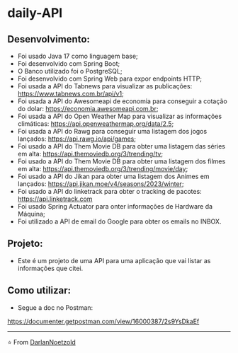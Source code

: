 # daily-API

## Desenvolvimento:
* Foi usado Java 17 como linguagem base;
* Foi desenvolvido com Spring Boot;
* O Banco utilizado foi o PostgreSQL;
* Foi desenvolvido com Spring Web para expor endpoints HTTP;
* Foi usada a API do Tabnews para visualizar as publicações: https://www.tabnews.com.br/api/v1;
* Foi usada a API do Awesomeapi de economia para conseguir a cotação do dolar: https://economia.awesomeapi.com.br;
* Foi usada a API do Open Weather Map para visualizar as informações climáticas: https://api.openweathermap.org/data/2.5;
* Foi usada a API do Rawg para conseguir uma listagem dos jogos lançados: https://api.rawg.io/api/games;
* Foi usado a API do Them Movie DB para obter uma listagem das séries em alta: https://api.themoviedb.org/3/trending/tv;
* Foi usado a API do Them Movie DB para obter uma listagem dos filmes em alta: https://api.themoviedb.org/3/trending/movie/day;
* Foi usado a API do Jikan para obter uma listagem dos Animes em lançados: https://api.jikan.moe/v4/seasons/2023/winter;
* Foi usado a API do linketrack para obter o tracking de pacotes: https://api.linketrack.com
* Foi usado Spring Actuator para onter informações de Hardware da Máquina;
* Foi utilizado a API de email do Google para obter os emails no INBOX.


## Projeto:
* Este é um projeto de uma API para uma aplicação que vai listar as informações que citei.


## Como utilizar:
* Segue a doc no Postman:

https://documenter.getpostman.com/view/16000387/2s9YsDkaEf


---
⭐️ From [DarlanNoetzold](https://github.com/DarlanNoetzold)

